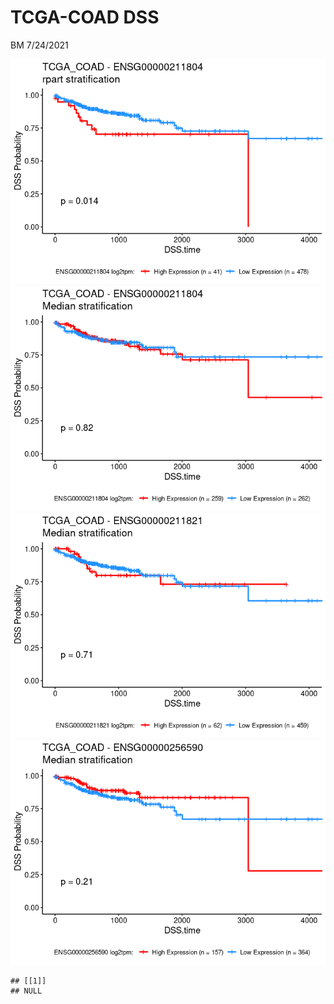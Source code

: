 TCGA-COAD DSS
================
BM
7/24/2021

![](../mds/TCGA_COAD.DSS_files/figure-markdown_github/survivalPlots-1.png)![](../mds/TCGA_COAD.DSS_files/figure-markdown_github/survivalPlots-2.png)![](../mds/TCGA_COAD.DSS_files/figure-markdown_github/survivalPlots-3.png)![](../mds/TCGA_COAD.DSS_files/figure-markdown_github/survivalPlots-4.png)

    ## [[1]]
    ## NULL
